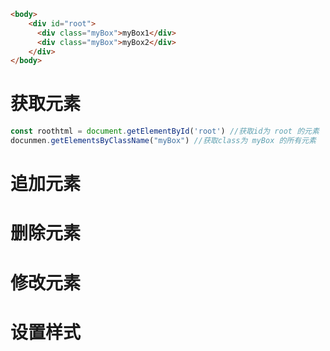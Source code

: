 ```html
<body>
    <div id="root">
      <div class="myBox">myBox1</div>
      <div class="myBox">myBox2</div>
    </div>
</body>
```



# 获取元素

```js
const roothtml = document.getElementById('root') //获取id为 root 的元素
docunmen.getElementsByClassName("myBox") //获取class为 myBox 的所有元素 
```



# 追加元素

# 删除元素

# 修改元素

# 设置样式